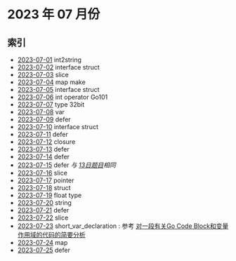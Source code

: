 # 2023 年 07 月份

## 索引

- [2023-07-01](./01/README.md) int2string
- [2023-07-02](./02/README.md) interface struct
- [2023-07-03](./03/README.md) slice
- [2023-07-04](./04/README.md) map make
- [2023-07-05](./05/README.md) interface struct
- [2023-07-06](./06/README.md) int operator Go101
- [2023-07-07](./07/README.md) type 32bit
- [2023-07-08](./08/README.md) var
- [2023-07-09](./09/README.md) defer
- [2023-07-10](./10/README.md) interface struct
- [2023-07-11](./11/README.md) defer
- [2023-07-12](./12/README.md) closure
- [2023-07-13](./13/README.md) defer
- [2023-07-14](./14/README.md) defer
- [2023-07-15](./15/README.md) defer *与 [13日题目](./13/README.md)相同*
- [2023-07-16](./16/README.md) slice
- [2023-07-17](./17/README.md) pointer
- [2023-07-18](./18/README.md) struct
- [2023-07-19](./19/README.md) float type
- [2023-07-20](./20/README.md) string
- [2023-07-21](./21/README.md) defer
- [2023-07-22](./22/README.md) slice
- [2023-07-23](./23/README.md) short_var_declaration : 参考 [对一段有关Go Code Block和变量作用域的代码的简要分析](https://studygolang.com/articles/35587)
- [2023-07-24](./24/README.md) map
- [2023-07-25](./25/README.md) defer
